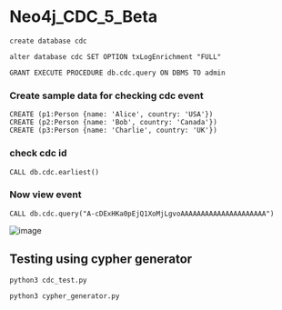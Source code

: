 # Neo4j_CDC_5_Beta

```
create database cdc
```

```
alter database cdc SET OPTION txLogEnrichment "FULL"
```

```
GRANT EXECUTE PROCEDURE db.cdc.query ON DBMS TO admin
```

### Create sample  data for checking cdc event
```
CREATE (p1:Person {name: 'Alice', country: 'USA'})
CREATE (p2:Person {name: 'Bob', country: 'Canada'})
CREATE (p3:Person {name: 'Charlie', country: 'UK'})
```
### check cdc id
```
CALL db.cdc.earliest()
```

### Now view event
```
CALL db.cdc.query("A-cDExHKa0pEjQ1XoMjLgvoAAAAAAAAAAAAAAAAAAAAA")
```
![image](https://github.com/git-raka/Neo4j_CDC_5_Beta/assets/77326619/6f6a11a1-8395-4f06-b1e3-5adb24aee50a)

## Testing using cypher generator
```
python3 cdc_test.py
```

```
python3 cypher_generator.py
```
